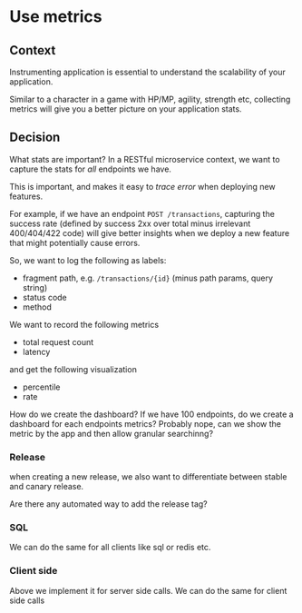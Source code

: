 # Use metrics

## Context

Instrumenting application is essential to understand the scalability of your application.

Similar to a character in a game with HP/MP, agility, strength etc, collecting metrics will give you a better picture on your application stats.


## Decision
What stats are important? In a RESTful microservice context, we want to capture the stats for *all* endpoints we have.

This is important, and makes it easy to *trace error* when deploying new features.

For example, if we have an endpoint `POST /transactions`, capturing the success rate (defined by success 2xx over total minus irrelevant 400/404/422 code) will give better insights when we deploy a new feature that might potentially cause errors.

So, we want to log the following as labels:
- fragment path, e.g. `/transactions/{id}` (minus path params, query string)
- status code
- method

We want to record the following metrics
- total request count
- latency

and get the following visualization 
- percentile
- rate

How do we create the dashboard? If we have 100 endpoints, do we create a dashboard for each endpoints metrics? Probably nope, can we show the metric by the app and then allow granular searchinng?
### Release

when creating a new release, we also want to differentiate between stable and canary release.

Are there any automated way to add the release tag?


### SQL

We can do the same for all clients like sql or redis etc.

### Client side

Above we implement it for server side calls. We can do the same for client side calls 



